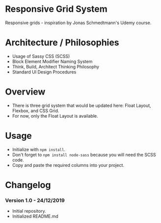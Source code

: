 # Responsive Grid System
Responsive grids - inspiration by Jonas Schmedtmann's Udemy course.

# Architecture / Philosophies
- Usage of Sassy CSS (SCSS)
- Block Element Modifier Naming System
- Think, Build, Architect Thinking Philosophy
- Standard UI Design Procedures

# Overview
- There is three grid system that would be updated here: Float Layout, Flexbox, and CSS Grid.
- For now, only the Float Layout is available.

# Usage
- Initialize with `npm install`.
- Don't forget to `npm install node-sass` because you will need the SCSS code.
- Copy and paste the required columns into your project.

# Changelog
### Version 1.0 - 24/12/2019
- Initial repository.
- Initialized README.md

